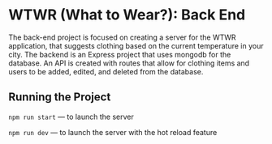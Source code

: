 # WTWR (What to Wear?): Back End

The back-end project is focused on creating a server for the WTWR application, that suggests clothing based on the current temperature in your city. The backend is an Express project that uses mongodb for the database. An API is created with routes that allow for clothing items and users to be added, edited, and deleted from the database.

## Running the Project

`npm run start` — to launch the server

`npm run dev` — to launch the server with the hot reload feature
